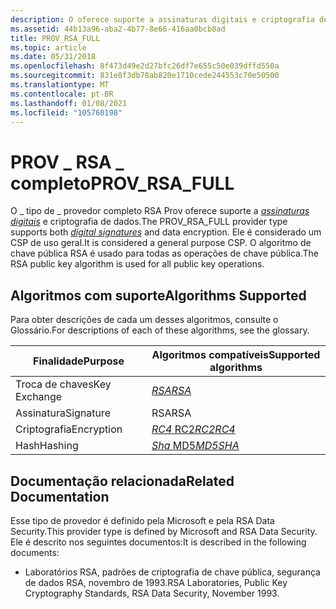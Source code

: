 ```yaml
---
description: O oferece suporte a assinaturas digitais e criptografia de dados. Ele é considerado um CSP de uso geral.
ms.assetid: 44b13a96-aba2-4b77-8e66-416aa0bcb8ad
title: PROV_RSA_FULL
ms.topic: article
ms.date: 05/31/2018
ms.openlocfilehash: 8f473d49e2d27bfc26df7e655c50e039dffd550a
ms.sourcegitcommit: 831e8f3db78ab820e1710cede244553c70e50500
ms.translationtype: MT
ms.contentlocale: pt-BR
ms.lasthandoff: 01/08/2021
ms.locfileid: "105760198"
---
```

# <a name="prov_rsa_full"></a><span data-ttu-id="d32c9-104">PROV \_ RSA \_ completo</span><span class="sxs-lookup"><span data-stu-id="d32c9-104">PROV\_RSA\_FULL</span></span>

<span data-ttu-id="d32c9-105">O \_ tipo de \_ provedor completo RSA Prov oferece suporte a [*assinaturas digitais*](../secgloss/d-gly.md) e criptografia de dados.</span><span class="sxs-lookup"><span data-stu-id="d32c9-105">The PROV\_RSA\_FULL provider type supports both [*digital signatures*](../secgloss/d-gly.md) and data encryption.</span></span> <span data-ttu-id="d32c9-106">Ele é considerado um CSP de uso geral.</span><span class="sxs-lookup"><span data-stu-id="d32c9-106">It is considered a general purpose CSP.</span></span> <span data-ttu-id="d32c9-107">O algoritmo de chave pública RSA é usado para todas as operações de chave pública.</span><span class="sxs-lookup"><span data-stu-id="d32c9-107">The RSA public key algorithm is used for all public key operations.</span></span>

## <a name="algorithms-supported"></a><span data-ttu-id="d32c9-108">Algoritmos com suporte</span><span class="sxs-lookup"><span data-stu-id="d32c9-108">Algorithms Supported</span></span>

<span data-ttu-id="d32c9-109">Para obter descrições de cada um desses algoritmos, consulte o Glossário.</span><span class="sxs-lookup"><span data-stu-id="d32c9-109">For descriptions of each of these algorithms, see the glossary.</span></span>



| <span data-ttu-id="d32c9-110">Finalidade</span><span class="sxs-lookup"><span data-stu-id="d32c9-110">Purpose</span></span>      | <span data-ttu-id="d32c9-111">Algoritmos compatíveis</span><span class="sxs-lookup"><span data-stu-id="d32c9-111">Supported algorithms</span></span>                                                                                                              |
|--------------|-----------------------------------------------------------------------------------------------------------------------------------|
| <span data-ttu-id="d32c9-112">Troca de chaves</span><span class="sxs-lookup"><span data-stu-id="d32c9-112">Key Exchange</span></span> | [<span data-ttu-id="d32c9-113">*RSA*</span><span class="sxs-lookup"><span data-stu-id="d32c9-113">*RSA*</span></span>](../secgloss/r-gly.md)                                                                       |
| <span data-ttu-id="d32c9-114">Assinatura</span><span class="sxs-lookup"><span data-stu-id="d32c9-114">Signature</span></span>    | <span data-ttu-id="d32c9-115">RSA</span><span class="sxs-lookup"><span data-stu-id="d32c9-115">RSA</span></span>                                                                                                                               |
| <span data-ttu-id="d32c9-116">Criptografia</span><span class="sxs-lookup"><span data-stu-id="d32c9-116">Encryption</span></span>   | <span data-ttu-id="d32c9-117">[](../secgloss/r-gly.md)[*RC4* RC2](../secgloss/r-gly.md)</span><span class="sxs-lookup"><span data-stu-id="d32c9-117">[*RC2*](../secgloss/r-gly.md)[*RC4*](../secgloss/r-gly.md)</span></span><br/> |
| <span data-ttu-id="d32c9-118">Hash</span><span class="sxs-lookup"><span data-stu-id="d32c9-118">Hashing</span></span>      | <span data-ttu-id="d32c9-119">[](../secgloss/m-gly.md)[*Sha* MD5](../secgloss/s-gly.md)</span><span class="sxs-lookup"><span data-stu-id="d32c9-119">[*MD5*](../secgloss/m-gly.md)[*SHA*](../secgloss/s-gly.md)</span></span><br/> |



 

## <a name="related-documentation"></a><span data-ttu-id="d32c9-120">Documentação relacionada</span><span class="sxs-lookup"><span data-stu-id="d32c9-120">Related Documentation</span></span>

<span data-ttu-id="d32c9-121">Esse tipo de provedor é definido pela Microsoft e pela RSA Data Security.</span><span class="sxs-lookup"><span data-stu-id="d32c9-121">This provider type is defined by Microsoft and RSA Data Security.</span></span> <span data-ttu-id="d32c9-122">Ele é descrito nos seguintes documentos:</span><span class="sxs-lookup"><span data-stu-id="d32c9-122">It is described in the following documents:</span></span>

-   <span data-ttu-id="d32c9-123">Laboratórios RSA, padrões de criptografia de chave pública, segurança de dados RSA, novembro de 1993.</span><span class="sxs-lookup"><span data-stu-id="d32c9-123">RSA Laboratories, Public Key Cryptography Standards, RSA Data Security, November 1993.</span></span>

 

 
